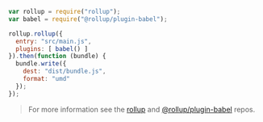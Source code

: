 ```js
var rollup = require("rollup");
var babel = require("@rollup/plugin-babel");

rollup.rollup({
  entry: "src/main.js",
  plugins: [ babel() ]
}).then(function (bundle) {
  bundle.write({
    dest: "dist/bundle.js",
    format: "umd"
  });
});
```

<blockquote class="babel-callout babel-callout-info">
  <p>
    For more information see the <a href="https://github.com/rollup/rollup">rollup</a> and <a href="https://github.com/rollup/plugins/tree/master/packages/babel">@rollup/plugin-babel</a> repos.
  </p>
</blockquote>
